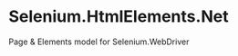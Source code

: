 Selenium.HtmlElements.Net
=========================

Page &amp; Elements model for Selenium.WebDriver
